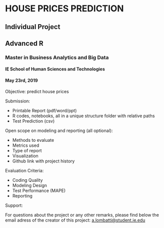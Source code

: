 # HOUSE PRICES PREDICTION

## Individual Project

## Advanced R

### Master in Business Analytics and Big Data

#### IE School of Human Sciences and Technologies

#### May 23rd, 2019

Objective: predict house prices

Submission:
- Printable Report (pdf/word/ppt)
- R codes, notebooks, all in a unique structure folder with relative paths
- Test Prediction (csv)

Open scope on modeling and reporting (all optional):
- Methods to evaluate
- Metrics used
- Type of report
- Visualization
- Github link with project history

Evaluation Criteria:
- Coding Quality
- Modeling Design
- Test Performance (MAPE)
- Reporting 


Support:

For questions about the project or any other remarks, please find below the email adress of the creator of this project: a.lombatti@student.ie.edu
